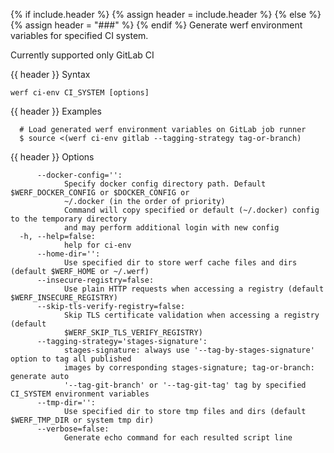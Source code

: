 {% if include.header %}
{% assign header = include.header %}
{% else %}
{% assign header = "###" %}
{% endif %}
Generate werf environment variables for specified CI system.

Currently supported only GitLab CI

{{ header }} Syntax

```shell
werf ci-env CI_SYSTEM [options]
```

{{ header }} Examples

```shell
  # Load generated werf environment variables on GitLab job runner
  $ source <(werf ci-env gitlab --tagging-strategy tag-or-branch)
```

{{ header }} Options

```shell
      --docker-config='':
            Specify docker config directory path. Default $WERF_DOCKER_CONFIG or $DOCKER_CONFIG or  
            ~/.docker (in the order of priority)
            Command will copy specified or default (~/.docker) config to the temporary directory    
            and may perform additional login with new config
  -h, --help=false:
            help for ci-env
      --home-dir='':
            Use specified dir to store werf cache files and dirs (default $WERF_HOME or ~/.werf)
      --insecure-registry=false:
            Use plain HTTP requests when accessing a registry (default $WERF_INSECURE_REGISTRY)
      --skip-tls-verify-registry=false:
            Skip TLS certificate validation when accessing a registry (default                      
            $WERF_SKIP_TLS_VERIFY_REGISTRY)
      --tagging-strategy='stages-signature':
            stages-signature: always use '--tag-by-stages-signature' option to tag all published    
            images by corresponding stages-signature; tag-or-branch: generate auto                  
            '--tag-git-branch' or '--tag-git-tag' tag by specified CI_SYSTEM environment variables
      --tmp-dir='':
            Use specified dir to store tmp files and dirs (default $WERF_TMP_DIR or system tmp dir)
      --verbose=false:
            Generate echo command for each resulted script line
```

